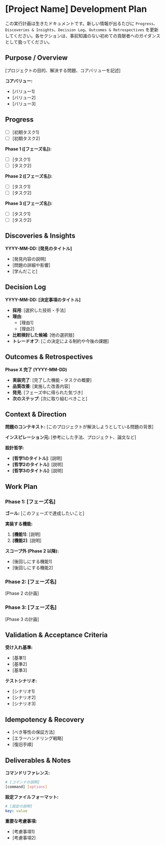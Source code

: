 # [Project Name] Development Plan

この実行計画は生きたドキュメントです。新しい情報が出るたびに `Progress`、`Discoveries & Insights`、`Decision Log`、`Outcomes & Retrospectives` を更新してください。各セクションは、事前知識のない初めての貢献者へのガイダンスとして扱ってください。

## Purpose / Overview

[プロジェクトの目的、解決する問題、コアバリューを記述]

**コアバリュー:**

- [バリュー1]
- [バリュー2]
- [バリュー3]

## Progress

- [ ] [初期タスク1]
- [ ] [初期タスク2]

**Phase 1 ([フェーズ名]):**
- [ ] [タスク1]
- [ ] [タスク2]

**Phase 2 ([フェーズ名]):**
- [ ] [タスク1]
- [ ] [タスク2]

**Phase 3 ([フェーズ名]):**
- [ ] [タスク1]
- [ ] [タスク2]

## Discoveries & Insights

**YYYY-MM-DD: [発見のタイトル]**

- [発見内容の説明]
- [問題の詳細や影響]
- [学んだこと]

## Decision Log

**YYYY-MM-DD: [決定事項のタイトル]**

- **採用**: [選択した技術・手法]
- **理由**:
  - [理由1]
  - [理由2]
- **比較検討した候補**: [他の選択肢]
- **トレードオフ**: [この決定による制約や今後の課題]

## Outcomes & Retrospectives

**Phase X 完了 (YYYY-MM-DD)**
- **実装完了**: [完了した機能・タスクの概要]
- **品質改善**: [実施した改善内容]
- **発見**: [フェーズ中に得られた気づき]
- **次のステップ**: [次に取り組むべきこと]

## Context & Direction

**問題のコンテキスト:**
[このプロジェクトが解決しようとしている問題の背景]

**インスピレーション元:**
[参考にした手法、プロジェクト、論文など]

**設計哲学:**

- **[哲学1のタイトル]**: [説明]
- **[哲学2のタイトル]**: [説明]
- **[哲学3のタイトル]**: [説明]

## Work Plan

### Phase 1: [フェーズ名]

**ゴール:** [このフェーズで達成したいこと]

**実装する機能:**

1. **[機能1]**: [説明]
2. **[機能2]**: [説明]

**スコープ外 (Phase 2 以降):**

- [後回しにする機能1]
- [後回しにする機能2]

### Phase 2: [フェーズ名]

[Phase 2 の計画]

### Phase 3: [フェーズ名]

[Phase 3 の計画]

## Validation & Acceptance Criteria

**受け入れ基準:**

- [基準1]
- [基準2]
- [基準3]

**テストシナリオ:**

- [シナリオ1]
- [シナリオ2]
- [シナリオ3]

## Idempotency & Recovery

- [べき等性の保証方法]
- [エラーハンドリング戦略]
- [復旧手順]

## Deliverables & Notes

**コマンドリファレンス:**

```bash
# [コマンドの説明]
[command] [options]
```

**設定ファイルフォーマット:**

```yaml
# [設定の説明]
key: value
```

**重要な考慮事項:**

- [考慮事項1]
- [考慮事項2]
